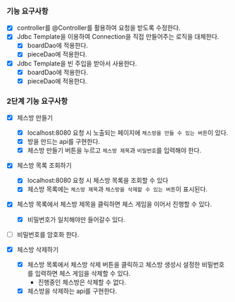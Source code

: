 ### 기능 요구사항

- [x] controller를 @Controller를 활용하여 요청을 받도록 수정한다.
- [x] Jdbc Template을 이용하여 Connection을 직접 만들어주는 로직을 대체한다.
    - [x] boardDao에 적용한다.
    - [x] pieceDao에 적용한다.
- [x] Jdbc Template을 빈 주입을 받아서 사용한다.
    - [x] boardDao에 적용한다.
    - [x] pieceDao에 적용한다.

### 2단계 기능 요구사항

- [x] 체스방 만들기
    - [x] localhost:8080 요청 시 노출되는 페이지에 `체스방을 만들 수 있는 버튼`이 있다.
    - [x] 방을 만드는 api를 구현한다.
    - [x] 체스방 만들기 버튼을 누르고 `체스방 제목`과 `비밀번호`를 입력해야 한다.

- [x] 체스방 목록 조회하기
    - [x] localhost:8080 요청 시 체스방 목록을 조회할 수 있다
    - [x] 체스방 목록에는 `체스방 제목`과 `체스방을 삭제할 수 있는 버튼`이 표시된다.

- [x] 체스방 목록에서 체스방 제목을 클릭하면 체스 게임을 이어서 진행할 수 있다.
    - [x] 비밀번호가 일치해야만 들어갈수 있다.
- [ ] 비밀번호를 암호화 한다.

- [x] 체스방 삭제하기
    - [x] 체스방 목록에서 체스방 삭제 버튼을 클릭하고 체스방 생성시 설정한 비밀번호를 입력하면 체스 게임을 삭제할 수 있다.
        - 진행중인 체스방은 삭제할 수 없다.
    - [x] 체스방을 삭제하는 api를 구현한다.

